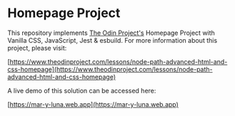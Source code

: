 # Homepage Project

This repository implements [The Odin Project's](https://www.theodinproject.com/) Homepage 
Project with Vanilla CSS, JavaScript, Jest & esbuild. For more information about this project, please visit:

[https://www.theodinproject.com/lessons/node-path-advanced-html-and-css-homepage](https://www.theodinproject.com/lessons/node-path-advanced-html-and-css-homepage)

A live demo of this solution can be accessed here:

[https://mar-y-luna.web.app](https://mar-y-luna.web.app)